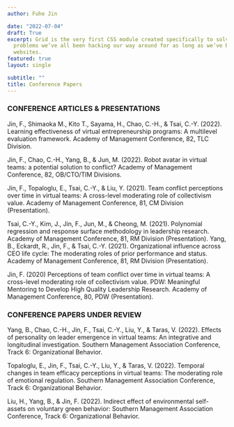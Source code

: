 ```yaml
---
author: Fuhe Jin

date: "2022-07-04"
draft: True
excerpt: Grid is the very first CSS module created specifically to solve the layout
  problems we’ve all been hacking our way around for as long as we’ve been making
  websites.
featured: true
layout: single

subtitle: ""
title: Conference Papers
---
```


### CONFERENCE ARTICLES & PRESENTATIONS

Jin, F., Shimaoka M., Kito T., Sayama, H., Chao, C.-H., & Tsai, C.-Y. (2022). Learning effectiveness of virtual entrepreneurship programs: A multilevel evaluation framework. Academy of Management Conference, 82, TLC Division. 

Jin, F., Chao, C.-H., Yang, B., & Jun, M. (2022). Robot avatar in virtual teams: a potential solution to conflict? Academy of Management Conference, 82, OB/CTO/TIM Divisions.

Jin, F., Topaloglu, E., Tsai, C.-Y., & Liu, Y. (2021). Team conflict perceptions over time in virtual teams: A cross-level moderating role of collectivism value. Academy of Management Conference, 81, CM Division (Presentation). 

Tsai, C.-Y., Kim, J., Jin, F., Jun, M., & Cheong, M. (2021). Polynomial regression and response surface methodology in leadership research. Academy of Management Conference, 81, RM Division (Presentation). 
Yang, B., Eckardt, R., Jin, F., & Tsai, C.-Y. (2021). Organizational influence across CEO life cycle: The moderating roles of prior performance and status. Academy of Management Conference, 81, RM Division (Presentation). 

Jin, F. (2020) Perceptions of team conflict over time in virtual teams: A cross-level moderating role of collectivism value. PDW: Meaningful Mentoring to Develop High Quality Leadership Research. Academy of Management Conference, 80, PDW (Presentation). 

### CONFERENCE PAPERS UNDER REVIEW

Yang, B., Chao, C.-H., Jin, F., Tsai, C.-Y., Liu, Y., & Taras, V. (2022). Effects of personality on leader emergence in virtual teams: An integrative and longitudinal investigation. Southern Management Association Conference, Track 6: Organizational Behavior.

Topaloglu, E., Jin, F., Tsai, C.-Y., Liu, Y., & Taras, V. (2022). Temporal changes in team efficacy perceptions in virtual teams: The moderating role of emotional regulation. Southern Management Association Conference, Track 6: Organizational Behavior.

Liu, H., Yang, B., & Jin, F. (2022). Indirect effect of environmental self-assets on voluntary green behavior: Southern Management Association Conference, Track 6: Organizational Behavior.




[^1]: The original article cited here is now updated and maintained by the staff over at CSS-Tricks. Bookmark their version if you want to dive in and learn about CSS Grid: [A Complete Guide to Grid](https://css-tricks.com/snippets/css/complete-guide-grid/)
